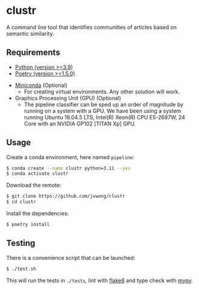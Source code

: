 # clustr

A command line tool that identifies communities of articles based on semantic similarity.

## Requirements

- [Python (version >=3.9)](https://www.python.org/)
- [Poetry (version >=1.5.0)](https://python-poetry.org/)
<!-- - [Docker (version 20.10.14) and Docker Compose (version 2.5.1)](https://www.docker.com/)
  - We use Docker to create a [RethinkDB (v2.3.6)](https://rethinkdb.com/) instance for loading data. -->
- [Miniconda](https://docs.conda.io/en/latest/miniconda.html) (Optional)
  - For creating virtual environments. Any other solution will work.
- Graphics Processing Unit (GPU) (Optional)
  - The pipeline classifier can be sped up an order of magnitude by running on a system with a GPU. We have been using a system running Ubuntu 18.04.5 LTS, Intel(R) Xeon(R) CPU E5-2687W, 24 Core with an NVIDIA GP102 [TITAN Xp] GPU.

## Usage

Create a conda environment, here named `pipeline`:

```bash
$ conda create --name clustr python=3.11 --yes
$ conda activate clustr
```

Download the remote:

```bash
$ git clone https://github.com/jvwong/clustr
$ cd clustr
```

Install the dependencies:

```bash
$ poetry install
```

## Testing

There is a convenience script that can be launched:

```bash
$ ./test.sh
```

This will run the tests in `./tests`, lint with [flake8](https://flake8.pycqa.org/en/latest/) and type check with [mypy](http://mypy-lang.org/).


